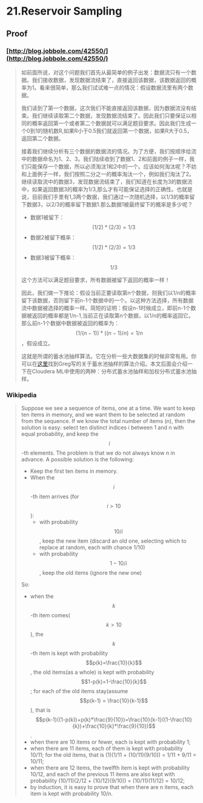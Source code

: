 # 21.Reservoir Sampling

## Proof

### [http://blog.jobbole.com/42550/](http://blog.jobbole.com/42550/)

> 如前面所说，对这个问题我们首先从最简单的例子出发：数据流只有一个数据。我们接收数据，发现数据流结束了，直接返回该数据，该数据返回的概率为1。看来很简单，那么我们试试难一点的情况：假设数据流里有两个数据。
>
> 我们读到了第一个数据，这次我们不能直接返回该数据，因为数据流没有结束。我们继续读取第二个数据，发现数据流结束了。因此我们只要保证以相同的概率返回第一个或者第二个数据就可以满足题目要求。因此我们生成一个0到1的随机数R,如果R小于0.5我们就返回第一个数据，如果R大于0.5，返回第二个数据。
>
> 接着我们继续分析有三个数据的数据流的情况。为了方便，我们按顺序给流中的数据命名为1、2、3。我们陆续收到了数据1、2和前面的例子一样，我们只能保存一个数据，所以必须淘汰1和2中的一个。应该如何淘汰呢？不妨和上面例子一样，我们按照二分之一的概率淘汰一个，例如我们淘汰了2。继续读取流中的数据3，发现数据流结束了，我们知道在长度为3的数据流中，如果返回数据3的概率为1/3,那么才有可能保证选择的正确性。也就是说，目前我们手里有1,3两个数据，我们通过一次随机选择，以1/3的概率留下数据3，以2/3的概率留下数据1.那么数据1被最终留下的概率是多少呢？
>
> * 数据1被留下：$$(1/2)*(2/3) = 1/3$$ 
> * 数据2被留下概率：$$(1/2)*(2/3) = 1/3$$ 
> * 数据3被留下概率：$$1/3$$ 
>
> 这个方法可以满足题目要求，所有数据被留下返回的概率一样！
>
> 因此，我们做一下推论：假设当前正要读取第n个数据，则我们以1/n的概率留下该数据，否则留下前n-1个数据中的一个。以这种方法选择，所有数据流中数据被选择的概率一样。简短的证明：假设n-1时候成立，即前n-1个数据被返回的概率都是1/n-1,当前正在读取第n个数据，以1/n的概率返回它。那么前n-1个数据中数据被返回的概率为：$$(1/(n-1))*((n-1)/n)= 1/n$$ ，假设成立。
>
>  这就是所谓的蓄水池抽样算法。它在分析一些大数据集的时候非常有用。你可以在[这里](http://gregable.com/2007/10/reservoir-sampling.html)找到Greg写的关于蓄水池抽样的算法介绍。本文后面会介绍一下在Cloudera ML中使用的两种：分布式蓄水池抽样和加权分布式蓄水池抽样。

### Wikipedia

> Suppose we see a sequence of items, one at a time. We want to keep ten items in memory, and we want them to be selected at random from the sequence. If we know the total number of items \(n\), then the solution is easy: select ten distinct indices i between 1 and n with equal probability, and keep the $$i$$-th elements. The problem is that we do not always know n in advance. A possible solution is the following:
>
> * Keep the first ten items in memory.
> * When the $$i$$-th item arrives \(for $$i>10$$\):
>   * with probability $$10/i$$, keep the new item \(discard an old one, selecting which to replace at random, each with chance 1/10\)
>   * with probability $$1-10/i$$, keep the old items \(ignore the new one\)
>
> So:
>
> * when the $$k$$ -th item comes\( $$k>10$$ \), the $$k$$-th item is kept with probability $$p(k)=\frac{10}{k}$$, the old items\(as a whole\) is kept with probability  $$1-p(k)=1-\frac{10}{k}$$; for each of the old items stay\(assume $$p(k-1) = \frac{10}{k-1}$$ \), that is $$p(k-1)((1-p(k))+p(k)*\frac{9}{10})=\frac{10}{k-1}((1-\frac{10}{k})+\frac{10}{k}*\frac{9}{10})$$. 
> * when there are 10 items or fewer, each is kept with probability 1;
> * when there are 11 items, each of them is kept with probability 10/11; for the old items, that is \(1\)\(1/11 + \(10/11\)\(9/10\)\) = 1/11 + 9/11 = 10/11;
> * when there are 12 items, the twelfth item is kept with probability 10/12, and each of the previous 11 items are also kept with probability \(10/11\)\(2/12 + \(10/12\)\(9/10\)\) = \(10/11\)\(11/12\) = 10/12;
> * by induction, it is easy to prove that when there are n items, each item is kept with probability 10/n.

